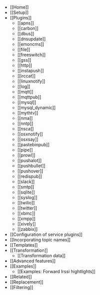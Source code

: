 * [[Home]]
* [[Setup]]
* [[Plugins]]
    * [[apns]]
    * [[carbon]]
    * [[dbus]]
    * [[dnsupdate]]
    * [[emoncms]]
    * [[file]]
    * [[freeswitch]]
    * [[gss]]
    * [[http]]
    * [[instapush]]
    * [[irccat]]
    * [[linuxnotify]]
    * [[log]]
    * [[mqtt]]
    * [[mqttpub]]
    * [[mysql]]
    * [[mysql_dynamic]]
    * [[mythtv]]
    * [[nma]]
    * [[nntp]]
    * [[nsca]]
    * [[osxnotify]]
    * [[osxsay]]
    * [[pastebinpub]]
    * [[pipe]]
    * [[prowl]]
    * [[pushalot]]
    * [[pushbullet]]
    * [[pushover]]
    * [[redispub]]
    * [[slack]]
    * [[smtp]]
    * [[sqlite]]
    * [[syslog]]
    * [[twilio]]
    * [[twitter]]
    * [[xbmc]]
    * [[xmpp]]
    * [[xively]]
    * [[zabbix]]
* [[Configuration of service plugins]]
* [[Incorporating topic names]]
* [[Templates]]
* [[Transformation]]
    * [[Transformation data]]
* [[Advanced features]]
* [[Examples]]
    * [[Examples: Forward Irssi hightlights]]
* [[Related]]
* [[Replacement]]
* [[Filtering]]